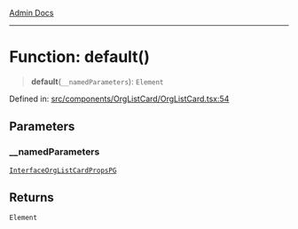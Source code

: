 [Admin Docs](/)

---

# Function: default()

> **default**(`__namedParameters`): `Element`

Defined in: [src/components/OrgListCard/OrgListCard.tsx:54](https://github.com/PalisadoesFoundation/talawa-admin/blob/main/src/components/OrgListCard/OrgListCard.tsx#L54)

## Parameters

### \_\_namedParameters

[`InterfaceOrgListCardPropsPG`](../interfaces/InterfaceOrgListCardPropsPG.md)

## Returns

`Element`
